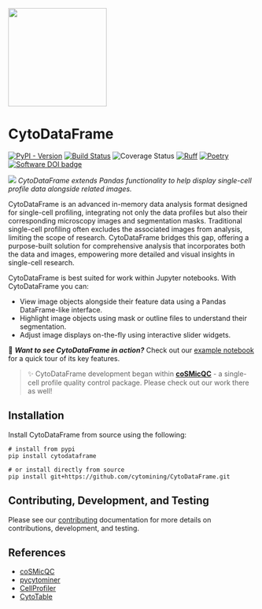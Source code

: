 <img height="200" src="https://raw.githubusercontent.com/cytomining/cytodataframe/main/logo/with-text-for-light-bg.png?raw=true">

# CytoDataFrame

[![PyPI - Version](https://img.shields.io/pypi/v/cytodataframe)](https://pypi.org/project/CytoDataFrame/)
[![Build Status](https://github.com/cytomining/CytoDataFrame/actions/workflows/run-tests.yml/badge.svg?branch=main)](https://github.com/cytomining/CytoDataFrame/actions/workflows/run-tests.yml?query=branch%3Amain)
![Coverage Status](https://raw.githubusercontent.com/cytomining/CytoDataFrame/main/media/coverage-badge.svg)
[![Ruff](https://img.shields.io/endpoint?url=https://raw.githubusercontent.com/astral-sh/ruff/main/assets/badge/v2.json)](https://github.com/astral-sh/ruff)
[![Poetry](https://img.shields.io/endpoint?url=https://python-poetry.org/badge/v0.json)](https://python-poetry.org/)
[![Software DOI badge](https://zenodo.org/badge/DOI/10.5281/zenodo.14797074.svg)](https://doi.org/10.5281/zenodo.14797074)

![](https://raw.githubusercontent.com/cytomining/coSMicQC/refs/heads/main/docs/presentations/2024-09-18-SBI2-Conference/images/cosmicqc-example-cytodataframe.png)
_CytoDataFrame extends Pandas functionality to help display single-cell profile data alongside related images._

CytoDataFrame is an advanced in-memory data analysis format designed for single-cell profiling, integrating not only the data profiles but also their corresponding microscopy images and segmentation masks.
Traditional single-cell profiling often excludes the associated images from analysis, limiting the scope of research.
CytoDataFrame bridges this gap, offering a purpose-built solution for comprehensive analysis that incorporates both the data and images, empowering more detailed and visual insights in single-cell research.

CytoDataFrame is best suited for work within Jupyter notebooks.
With CytoDataFrame you can:

- View image objects alongside their feature data using a Pandas DataFrame-like interface.
- Highlight image objects using mask or outline files to understand their segmentation.
- Adjust image displays on-the-fly using interactive slider widgets.

📓 ___Want to see CytoDataFrame in action?___ Check out our [example notebook](docs/src/examples/cytodataframe_at_a_glance.ipynb) for a quick tour of its key features.

> ✨ CytoDataFrame development began within **[coSMicQC](https://github.com/cytomining/coSMicQC)** - a single-cell profile quality control package.
> Please check out our work there as well!

## Installation

Install CytoDataFrame from source using the following:

```shell
# install from pypi
pip install cytodataframe

# or install directly from source
pip install git+https://github.com/cytomining/CytoDataFrame.git
```

## Contributing, Development, and Testing

Please see our [contributing](https://cytomining.github.io/CytoDataFrame/main/contributing) documentation for more details on contributions, development, and testing.

## References

- [coSMicQC](https://github.com/cytomining/coSMicQC)
- [pycytominer](https://github.com/cytomining/pycytominer)
- [CellProfiler](https://github.com/CellProfiler/CellProfiler)
- [CytoTable](https://github.com/cytomining/CytoTable)
